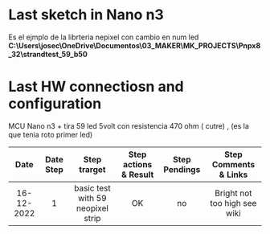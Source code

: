 # Last sketch in Nano n3

Es el ejmplo de la librteria nepixel con cambio en num led
**C:\Users\josec\OneDrive\Documentos\03_MAKER\MK_PROJECTS\Pnpx8_32\strandtest_59_b50**

# Last HW connectiosn and configuration
MCU Nano n3 + tira 59 led 5volt con resistencia 470 ohm ( cutre) , (es la que tenia roto primer led)


| Date | Date Step | Step trarget | Step actions & Result | Step Pendings | Step Comments & Links |
:-: | :-: | :-: | :-: | :-: | :-: |
| 16-12-2022 | 1 | basic test with 59 neopixel strip | OK |  no  |  Bright not too high see wiki  |
